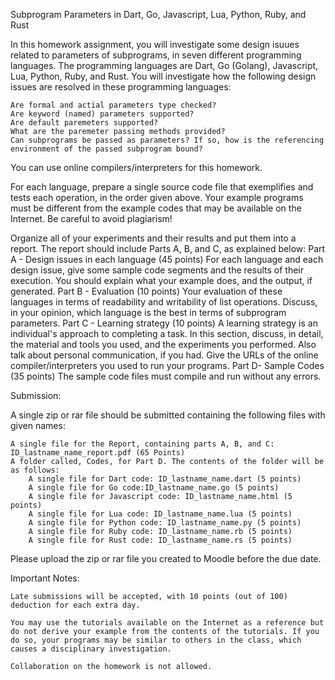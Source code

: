 Subprogram Parameters in Dart, Go, Javascript, Lua, Python, Ruby, and Rust

In this homework assignment, you will investigate some design isuues related to parameters of subprograms, in seven different programming languages. The programming languages are Dart, Go (Golang), Javascript, Lua, Python, Ruby, and Rust. You will investigate how the following design issues are resolved in these programming languages:

    Are formal and actial parameters type checked?
    Are keyword (named) parameters supported?
    Are default paremeters supported?
    What are the paremeter passing methods provided?
    Can subprograms be passed as parameters? If so, how is the referencing environment of the passed subprogram bound? 

You can use online compilers/interpreters for this homework.

For each language, prepare a single source code file that exemplifies and tests each operation, in the order given above. Your example programs must be different from the example codes that may be available on the Internet. Be careful to avoid plagiarism!

Organize all of your experiments and their results and put them into a report. The report should include Parts A, B, and C, as explained below:
Part A - Design issues in each language (45 points)
For each language and each design issue, give some sample code segments and the results of their execution. You should explain what your example does, and the output, if generated.
Part B - Evaluation (10 points)
Your evaluation of these languages in terms of readability and writability of list operations. Discuss, in your opinion, which language is the best in terms of subprogram parameters.
Part C - Learning strategy (10 points)
A learning strategy is an individual's approach to completing a task. In this section, discuss, in detail, the material and tools you used, and the experiments you performed. Also talk about personal communication, if you had. Give the URLs of the online compiler/interpreters you used to run your programs.
Part D- Sample Codes (35 points)
The sample code files must compile and run without any errors.

Submission:

A single zip or rar file should be submitted containing the following files with given names:

    A single file for the Report, containing parts A, B, and C: ID_lastname_name_report.pdf (65 Points)
    A folder called, Codes, for Part D. The contents of the folder will be as follows:
        A single file for Dart code: ID_lastname_name.dart (5 points)
        A single file for Go code:ID_lastname_name.go (5 points)
        A single file for Javascript code: ID_lastname_name.html (5 points)
        A single file for Lua code: ID_lastname_name.lua (5 points)
        A single file for Python code: ID_lastname_name.py (5 points)
        A single file for Ruby code: ID_lastname_name.rb (5 points)
        A single file for Rust code: ID_lastname_name.rs (5 points) 

Please upload the zip or rar file you created to Moodle before the due date.

Important Notes:

    Late submissions will be accepted, with 10 points (out of 100) deduction for each extra day.

    You may use the tutorials available on the Internet as a reference but do not derive your example from the contents of the tutorials. If you do so, your programs may be similar to others in the class, which causes a disciplinary investigation.

    Collaboration on the homework is not allowed.
